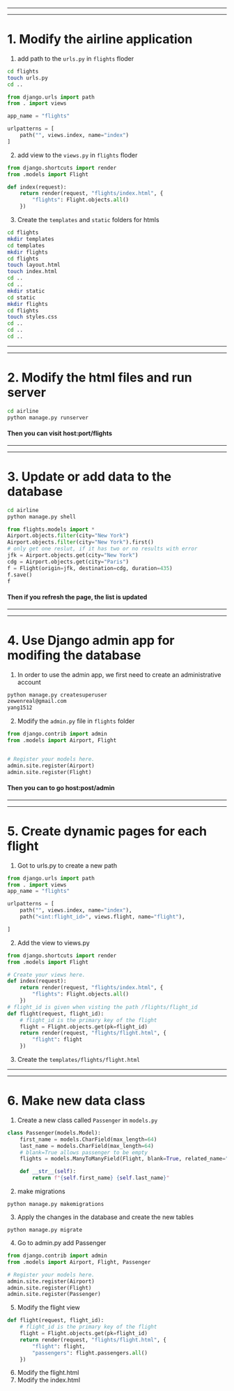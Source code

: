
---
---
# 1. Modify the airline application

1. add path to the `urls.py` in `flights` floder
```zsh
cd flights
touch urls.py
cd ..
```
```python
from django.urls import path
from . import views

app_name = "flights"

urlpatterns = [
    path("", views.index, name="index")
]
```

2. add view to the `views.py` in `flights` floder
```python
from django.shortcuts import render
from .models import Flight

def index(request):
    return render(request, "flights/index.html", {
        "flights": Flight.objects.all()
    })
```

3. Create the `templates` and `static` folders for htmls
```zsh
cd flights
mkdir templates
cd templates
mkdir flights
cd flights
touch layout.html
touch index.html
cd ..
cd ..
mkdir static
cd static
mkdir flights
cd flights
touch styles.css
cd ..
cd ..
cd ..
```

---
---
# 2. Modify the html files and run server
```zsh
cd airline
python manage.py runserver
```
#### Then you can visit host:port/flights


---
---
# 3. Update or add data to the database
```zsh
cd airline
python manage.py shell
```
```python
from flights.models import *
Airport.objects.filter(city="New York")
Airport.objects.filter(city="New York").first()
# only get one reslut, if it has two or no results with error
jfk = Airport.objects.get(city="New York")
cdg = Airport.objects.get(city="Paris")
f = Flight(origin=jfk, destination=cdg, duration=435)
f.save()
f
```
#### Then if you refresh the page, the list is updated

---
---
# 4. Use Django admin app for modifing the database
1. In order to use the admin app, we first need to create an administrative account
```zsh
python manage.py createsuperuser
zewenreal@gmail.com
yang1512
```

2. Modify the `admin.py` file in `flights` folder
```python
from django.contrib import admin
from .models import Airport, Flight


# Register your models here.
admin.site.register(Airport)
admin.site.register(Flight)
```
#### Then you can to go host:post/admin

---
---
# 5. Create dynamic pages for each flight
1. Got to urls.py to create a new path
```python
from django.urls import path
from . import views
app_name = "flights"

urlpatterns = [
    path("", views.index, name="index"),
    path("<int:flight_id>", views.flight, name="flight"),

]
```
2. Add the view to views.py
```python
from django.shortcuts import render
from .models import Flight

# Create your views here.
def index(request):
    return render(request, "flights/index.html", {
        "flights": Flight.objects.all()
    })
# flight_id is given when visting the path /flights/flight_id
def flight(request, flight_id):
    # flight_id is the primary key of the flight
    flight = Flight.objects.get(pk=flight_id)
    return render(request, "flights/flight.html", {
        "flight": flight
    })
```

3. Create the `templates/flights/flight.html`

---
---
# 6. Make new data class
1. Create a new class called `Passenger` in `models.py`
```python
class Passenger(models.Model):
    first_name = models.CharField(max_length=64)
    last_name = models.CharField(max_length=64)
    # blank=True allows passenger to be empty
    flights = models.ManyToManyField(Flight, blank=True, related_name="passengers")

    def __str__(self):
        return f"{self.first_name} {self.last_name}"
```
2. make migrations
```dash
python manage.py makemigrations
```
3. Apply the changes in the database and create the new tables
```dash
python manage.py migrate
```
4. Go to admin.py add Passenger
```python
from django.contrib import admin
from .models import Airport, Flight, Passenger

# Register your models here.
admin.site.register(Airport)
admin.site.register(Flight)
admin.site.register(Passenger)
```

5. Modify the flight view
```python
def flight(request, flight_id):
    # flight_id is the primary key of the flight
    flight = Flight.objects.get(pk=flight_id)
    return render(request, "flights/flight.html", {
        "flight": flight,
        "passengers": flight.passengers.all()
    })
```
6. Modify the flight.html
7. Modify the index.html